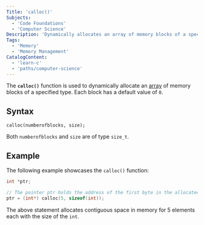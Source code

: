 ```yaml
---
Title: 'calloc()'
Subjects:
  - 'Code Foundations'
  - 'Computer Science'
Description: 'Dynamically allocates an array of memory blocks of a specified type.'
Tags:
  - 'Memory'
  - 'Memory Management'
CatalogContent:
  - 'learn-c'
  - 'paths/computer-science'
---
```


The **`calloc()`** function is used to dynamically allocate an [array](https://www.codecademy.com/resources/docs/c/arrays) of memory blocks of a specified type. Each block has a default value of `0`.

## Syntax

```pseudo
calloc(numberofblocks, size);
```

Both `numberofblocks` and `size` are of type `size_t`.

## Example

The following example showcases the `calloc()` function:

```c
int *ptr;

// The pointer ptr holds the address of the first byte in the allocated memory
ptr = (int*) calloc(5, sizeof(int));
```

The above statement allocates contiguous space in memory for 5 elements each with the size of the `int`.
